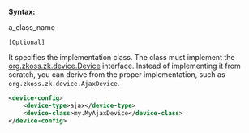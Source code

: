 **Syntax:**

<device-class>a_class_name</device-class>

`[Optional]`

It specifies the implementation class. The class must implement the
[org.zkoss.zk.device.Device](https://www.zkoss.org/javadoc/latest/zk/org/zkoss/zk/device/Device.html)
interface. Instead of implementing it from scratch, you can derive from
the proper implementation, such as
`org.zkoss.zk.device.AjaxDevice`.

```xml
<device-config>
    <device-type>ajax</device-type>
    <device-class>my.MyAjaxDevice</device-class>
</device-config>
```


